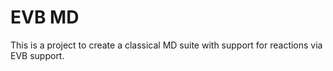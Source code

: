 EVB MD
======

This is a project to create a classical MD suite with support for
reactions via EVB support.
